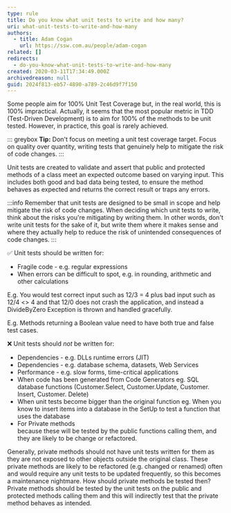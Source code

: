 ```yaml
---
type: rule
title: Do you know what unit tests to write and how many?
uri: what-unit-tests-to-write-and-how-many
authors:
  - title: Adam Cogan
    url: https://ssw.com.au/people/adam-cogan
related: []
redirects:
  - do-you-know-what-unit-tests-to-write-and-how-many
created: 2020-03-11T17:34:49.000Z
archivedreason: null
guid: 2024f813-eb57-4890-a789-2c46d9f7f150
---
```


Some people aim for 100% Unit Test Coverage but, in the real world, this is 100% impractical. Actually, it seems that the most popular metric in TDD (Test-Driven Development) is to aim for 100% of the methods to be unit tested. However, in practice, this goal is rarely achieved. 

::: greybox
**Tip:** Don't focus on meeting a unit test coverage target. Focus on quality over quantity, writing tests that genuinely help to mitigate the risk of code changes.
:::

Unit tests are created to validate and assert that public and protected methods of a class meet an expected outcome based on varying input. This includes both good and bad data being tested, to ensure the method behaves as expected and returns the correct result or traps any errors.

<!--endintro-->

:::info
Remember that unit tests are designed to be small in scope and help mitigate the risk of code changes. When deciding which unit tests to write, think about the risks you're mitigating by writing them. In other words, don't write unit tests for the sake of it, but write them where it makes sense and where they actually help to reduce the risk of unintended consequences of code changes.
:::

✅ Unit tests should be written for:

* Fragile code - e.g. regular expressions
* When errors can be difficult to spot, e.g. in rounding, arithmetic and other calculations

E.g. You would test correct input such as 12/3 = 4 plus bad input such as 12/4 &lt;&gt; 4 and that 12/0 does not crash the application, and instead a DivideByZero Exception is thrown and handled gracefully.

E.g. Methods returning a Boolean value need to have both true and false test cases.

❌ Unit tests should *not* be written for:

* Dependencies - e.g. DLLs runtime errors (JIT)
* Dependencies - e.g. database schema, datasets, Web Services
* Performance - e.g. slow forms, time-critical applications
* When code has been generated from Code Generators eg. SQL database functions (Customer.Select, Customer.Update, Customer. Insert, Customer. Delete)
* When unit tests become bigger than the original function eg. When you know to insert items into a database in the SetUp to test a function that uses the database
* For Private methods \
because these will be tested by the public functions calling them, and they are likely to be change or refactored.

Generally, private methods should not have unit tests written for them as they are not exposed to other objects outside the original class. These private methods are likely to be refactored (e.g. changed or renamed) often and would require any unit tests to be updated frequently, so this becomes a maintenance nightmare. How should private methods be tested then? Private methods should be tested by the unit tests on the public and protected methods calling them and this will indirectly test that the private method behaves as intended.